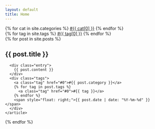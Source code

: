 ```yaml
---
layout: default
title: Home
---
```

<div class="header categories">
    <div>
    {% for cat in site.categories %}
        <a href="#0">#{{ cat[0] }}</a>
    {% endfor %}
    </div>
    <div>
    {% for tag in site.tags %}
        <a href="#0">#{{ tag[0] }}</a>
    {% endfor %}
    </div>
</div>
<div class="posts">
  {% for post in site.posts %}
    <article class="post {% for tag in  post.tags %}{{ tag }} {% endfor %}{{ post.category }}">
      <h1>{{ post.title }}</h1>

      <div class="entry">
        {{ post.content }}
      </div>
      <div class="tags">
        <a class="tag" href="#0">#{{ post.category }}</a>
        {% for tag in post.tags %}
          <a class="tag" href="#0">#{{ tag }}</a>
        {% endfor %}
        <span style="float: right;">{{ post.date | date: "%Y-%m-%d" }}</span>
      </div>
    </article>
  {% endfor %}
</div>
